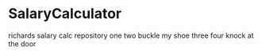 # SalaryCalculator
richards salary calc repository
one two buckle my shoe 
three four knock at the door 

